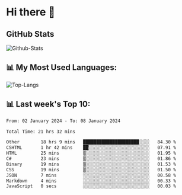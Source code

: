 # Hi there 👋

## GitHub Stats
![Github-Stats](https://github-readme-stats-sigma-five.vercel.app/api?username=ltorson&show_icons=true&theme=radical&count_private=true)

## 📊 My Most Used Languages:
![Top-Langs](https://github-readme-stats-sigma-five.vercel.app/api/top-langs/?username=LTorson&layout=compact&langs_count=10)

## 📊 Last week's Top 10:
<!--START_SECTION:waka-->

```txt
From: 02 January 2024 - To: 08 January 2024

Total Time: 21 hrs 32 mins

Other        18 hrs 9 mins   █████████████████████░░░░   84.30 %
CSHTML       1 hr 42 mins    ██░░░░░░░░░░░░░░░░░░░░░░░   07.91 %
HTML         25 mins         ▒░░░░░░░░░░░░░░░░░░░░░░░░   01.95 %
C#           23 mins         ▒░░░░░░░░░░░░░░░░░░░░░░░░   01.86 %
Binary       19 mins         ▒░░░░░░░░░░░░░░░░░░░░░░░░   01.53 %
CSS          19 mins         ▒░░░░░░░░░░░░░░░░░░░░░░░░   01.50 %
JSON         7 mins          ░░░░░░░░░░░░░░░░░░░░░░░░░   00.58 %
Markdown     4 mins          ░░░░░░░░░░░░░░░░░░░░░░░░░   00.33 %
JavaScript   0 secs          ░░░░░░░░░░░░░░░░░░░░░░░░░   00.03 %
```

<!--END_SECTION:waka-->

